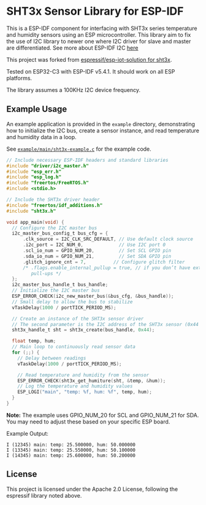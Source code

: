 # SHT3x Sensor Library for ESP-IDF

This is a ESP-IDF component for interfacing with SHT3x series temperature and humidity sensors using an ESP microcontroller.
This library aim to fix the use of I2C library to newer one where I2C driver for slave and master are differentiated. See more about ESP-IDF I2C [here](https://docs.espressif.com/projects/esp-idf/en/v5.4.1/esp32c3/api-reference/peripherals/i2c.html#introduction)

This project was forked from [espressif/esp-iot-solution for sht3x](https://github.com/espressif/esp-iot-solution/tree/350117fb02941f9d0f3a2ccde53f8da108d2ee8a/components/sensors/humiture/sht3x).

Tested on ESP32-C3 with ESP-IDF v5.4.1. It should work on all ESP platforms.

The library assumes a 100KHz I2C device frequency.

## Example Usage

An example application is provided in the `example` directory, demonstrating how to initialize the I2C bus, create a sensor instance, and read temperature and humidity data in a loop.

See [`example/main/sht3x-example.c`](example/main/sht3x-example.c) for the example code.

```c
// Include necessary ESP-IDF headers and standard libraries
#include "driver/i2c_master.h"
#include "esp_err.h"
#include "esp_log.h"
#include "freertos/FreeRTOS.h"
#include <stdio.h>

// Include the SHT3x driver header
#include "freertos/idf_additions.h"
#include "sht3x.h"

void app_main(void) {
  // Configure the I2C master bus
  i2c_master_bus_config_t bus_cfg = {
      .clk_source = I2C_CLK_SRC_DEFAULT, // Use default clock source
      .i2c_port = I2C_NUM_0,             // Use I2C port 0
      .scl_io_num = GPIO_NUM_20,         // Set SCL GPIO pin
      .sda_io_num = GPIO_NUM_21,         // Set SDA GPIO pin
      .glitch_ignore_cnt = 7,          // Configure glitch filter
      /* .flags.enable_internal_pullup = true, // if you don’t have external
         pull-ups */
  };
  i2c_master_bus_handle_t bus_handle;
  // Initialize the I2C master bus
  ESP_ERROR_CHECK(i2c_new_master_bus(&bus_cfg, &bus_handle));
  // Small delay to allow the bus to stabilize
  vTaskDelay(1000 / portTICK_PERIOD_MS);

  // Create an instance of the SHT3x sensor driver
  // The second parameter is the I2C address of the SHT3x sensor (0x44 or 0x45)
  sht3x_handle_t sht = sht3x_create(bus_handle, 0x44);

  float temp, hum;
  // Main loop to continuously read sensor data
  for (;;) {
    // Delay between readings
    vTaskDelay(1000 / portTICK_PERIOD_MS);

    // Read temperature and humidity from the sensor
    ESP_ERROR_CHECK(sht3x_get_humiture(sht, &temp, &hum));
    // Log the temperature and humidity values
    ESP_LOGI("main", "temp: %f, hum: %f", temp, hum);
  }
}
```

**Note:** The example uses GPIO_NUM_20 for SCL and GPIO_NUM_21 for SDA. You may need to adjust these based on your specific ESP board.

Example Output:

```
I (12345) main: temp: 25.500000, hum: 50.000000
I (13345) main: temp: 25.550000, hum: 50.100000
I (14345) main: temp: 25.600000, hum: 50.200000
```

## License

This project is licensed under the Apache 2.0 License, following the espressif library noted above.
